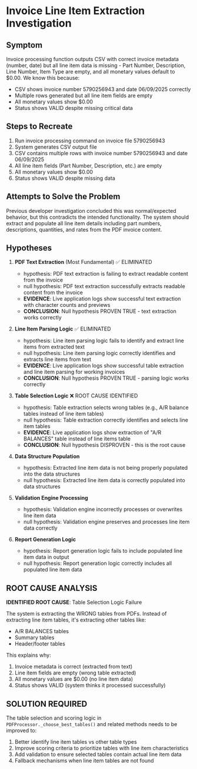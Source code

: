 # Invoice Line Item Extraction Investigation

## Symptom
Invoice processing function outputs CSV with correct invoice metadata (number, date) but all line item data is missing - Part Number, Description, Line Number, Item Type are empty, and all monetary values default to $0.00. We know this because:
- CSV shows invoice number 5790256943 and date 06/09/2025 correctly
- Multiple rows generated but all line item fields are empty
- All monetary values show $0.00
- Status shows VALID despite missing critical data

## Steps to Recreate
1. Run invoice processing command on invoice file 5790256943
2. System generates CSV output file
3. CSV contains multiple rows with invoice number 5790256943 and date 06/09/2025
4. All line item fields (Part Number, Description, etc.) are empty
5. All monetary values show $0.00
6. Status shows VALID despite missing data

## Attempts to Solve the Problem
Previous developer investigation concluded this was normal/expected behavior, but this contradicts the intended functionality. The system should extract and populate all line item details including part numbers, descriptions, quantities, and rates from the PDF invoice content.

## Hypotheses

1. **PDF Text Extraction** (Most Fundamental) ✅ ELIMINATED
   - hypothesis: PDF text extraction is failing to extract readable content from the invoice
   - null hypothesis: PDF text extraction successfully extracts readable content from the invoice
   - **EVIDENCE**: Live application logs show successful text extraction with character counts and previews
   - **CONCLUSION**: Null hypothesis PROVEN TRUE - text extraction works correctly

2. **Line Item Parsing Logic** ✅ ELIMINATED  
   - hypothesis: Line item parsing logic fails to identify and extract line items from extracted text
   - null hypothesis: Line item parsing logic correctly identifies and extracts line items from text
   - **EVIDENCE**: Live application logs show successful table extraction and line item parsing for working invoices
   - **CONCLUSION**: Null hypothesis PROVEN TRUE - parsing logic works correctly

3. **Table Selection Logic** ❌ ROOT CAUSE IDENTIFIED
   - hypothesis: Table extraction selects wrong tables (e.g., A/R balance tables instead of line item tables)
   - null hypothesis: Table extraction correctly identifies and selects line item tables
   - **EVIDENCE**: Live application logs show extraction of "A/R BALANCES" table instead of line items table
   - **CONCLUSION**: Null hypothesis DISPROVEN - this is the root cause

4. **Data Structure Population**
   - hypothesis: Extracted line item data is not being properly populated into the data structures
   - null hypothesis: Extracted line item data is correctly populated into data structures

5. **Validation Engine Processing**
   - hypothesis: Validation engine incorrectly processes or overwrites line item data
   - null hypothesis: Validation engine preserves and processes line item data correctly

6. **Report Generation Logic**
   - hypothesis: Report generation logic fails to include populated line item data in output
   - null hypothesis: Report generation logic correctly includes all populated line item data

## ROOT CAUSE ANALYSIS

**IDENTIFIED ROOT CAUSE**: Table Selection Logic Failure

The system is extracting the WRONG tables from PDFs. Instead of extracting line item tables, it's extracting other tables like:
- A/R BALANCES tables
- Summary tables  
- Header/footer tables

This explains why:
1. Invoice metadata is correct (extracted from text)
2. Line item fields are empty (wrong table extracted)
3. All monetary values are $0.00 (no line item data)
4. Status shows VALID (system thinks it processed successfully)

## SOLUTION REQUIRED

The table selection and scoring logic in `PDFProcessor._choose_best_tables()` and related methods needs to be improved to:
1. Better identify line item tables vs other table types
2. Improve scoring criteria to prioritize tables with line item characteristics
3. Add validation to ensure selected tables contain actual line item data
4. Fallback mechanisms when line item tables are not found